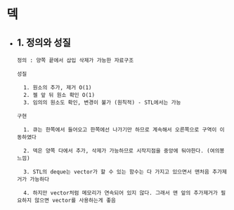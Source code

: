 # 덱

- ## 1. 정의와 성질

      정의 : 양쪽 끝에서 삽입 삭제가 가능한 자료구조

      성질

        1. 원소의 추가, 제거 O(1)
        2. 젤 앞 뒤 원소 확인 O(1)
        3. 임의의 원소도 확인, 변경이 불가 (원칙적) - STL에서는 가능

      구현

        1. 큐는 한쪽에서 들어오고 한쪽에선 나가기만 하므로 계속해서 오른쪽으로 구역이 이동하였다

        2. 덱은 양쪽 다에서 추가, 삭제가 가능하므로 시작지점을 중앙에 둬야한다. (여의봉 느낌)

        3. STL의 deque는 vector가 할 수 있는 함수는 다 가지고 있으면서 맨처음 추가제거가 가능하다

        4. 하지만 vector처럼 메모리가 연속되어 있지 않다. 그래서 맨 앞의 추가제거가 필요하지 않으면 vector를 사용하는게 좋음
